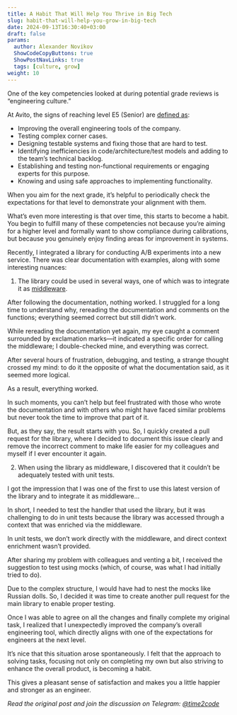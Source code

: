 ```yaml
---
title: A Habit That Will Help You Thrive in Big Tech  
slug: habit-that-will-help-you-grow-in-big-tech                 
date: 2024-09-13T16:30:40+03:00
draft: false                                  
params:
  author: Alexander Novikov                  
  ShowCodeCopyButtons: true
  ShowPostNavLinks: true
  tags: [culture, grow]                
weight: 10                                   
---
```


One of the key competencies looked at during potential grade reviews is “engineering culture.”

At Avito, the signs of reaching level E5 (Senior) are [defined as](https://github.com/avito-tech/playbook/blob/master/developer-profile.md#e5):

- Improving the overall engineering tools of the company.
- Testing complex corner cases.
- Designing testable systems and fixing those that are hard to test.
- Identifying inefficiencies in code/architecture/test models and adding to the team’s technical backlog.
- Establishing and testing non-functional requirements or engaging experts for this purpose.
- Knowing and using safe approaches to implementing functionality.

When you aim for the next grade, it’s helpful to periodically check the expectations for that level to demonstrate your alignment with them.

What’s even more interesting is that over time, this starts to become a habit. You begin to fulfill many of these competencies not because you’re aiming for a higher level and formally want to show compliance during calibrations, but because you genuinely enjoy finding areas for improvement in systems.

Recently, I integrated a library for conducting A/B experiments into a new service. There was clear documentation with examples, along with some interesting nuances:

1.	The library could be used in several ways, one of which was to integrate it as [middleware](https://en.wikipedia.org/wiki/Middleware).

After following the documentation, nothing worked. I struggled for a long time to understand why, rereading the documentation and comments on the functions; everything seemed correct but still didn’t work.

While rereading the documentation yet again, my eye caught a comment surrounded by exclamation marks—it indicated a specific order for calling the middleware; I double-checked mine, and everything was correct.

After several hours of frustration, debugging, and testing, a strange thought crossed my mind: to do it the opposite of what the documentation said, as it seemed more logical.

As a result, everything worked.

In such moments, you can’t help but feel frustrated with those who wrote the documentation and with others who might have faced similar problems but never took the time to improve that part of it.

But, as they say, the result starts with you. So, I quickly created a pull request for the library, where I decided to document this issue clearly and remove the incorrect comment to make life easier for my colleagues and myself if I ever encounter it again.

2.	When using the library as middleware, I discovered that it couldn’t be adequately tested with unit tests.

I got the impression that I was one of the first to use this latest version of the library and to integrate it as middleware…

In short, I needed to test the handler that used the library, but it was challenging to do in unit tests because the library was accessed through a context that was enriched via the middleware.

In unit tests, we don’t work directly with the middleware, and direct context enrichment wasn’t provided.

After sharing my problem with colleagues and venting a bit, I received the suggestion to test using mocks (which, of course, was what I had initially tried to do).

Due to the complex structure, I would have had to nest the mocks like Russian dolls. So, I decided it was time to create another pull request for the main library to enable proper testing.

Once I was able to agree on all the changes and finally complete my original task, I realized that I unexpectedly improved the company’s overall engineering tool, which directly aligns with one of the expectations for engineers at the next level.

It’s nice that this situation arose spontaneously. I felt that the approach to solving tasks, focusing not only on completing my own but also striving to enhance the overall product, is becoming a habit.

This gives a pleasant sense of satisfaction and makes you a little happier and stronger as an engineer.

*Read the original post and join the discussion on Telegram: [@time2code](https://t.me/time2code/300)*